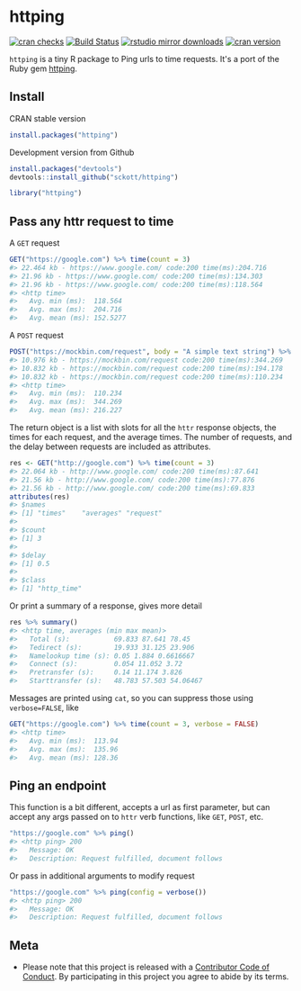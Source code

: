 httping
=======


[![cran checks](https://cranchecks.info/badges/worst/httping)](https://cranchecks.info/pkgs/httping)
[![Build Status](https://travis-ci.org/sckott/httping.svg)](https://travis-ci.org/sckott/httping)
[![rstudio mirror downloads](http://cranlogs.r-pkg.org/badges/httping?color=C9A115)](https://github.com/metacran/cranlogs.app)
[![cran version](http://www.r-pkg.org/badges/version/httping)](https://cran.r-project.org/package=httping)

`httping` is a tiny R package to Ping urls to time requests. It's a port of the Ruby gem [httping](https://github.com/jpignata/httping).

## Install

CRAN stable version


```r
install.packages("httping")
```

Development version from Github


```r
install.packages("devtools")
devtools::install_github("sckott/httping")
```


```r
library("httping")
```

## Pass any httr request to time

A `GET` request


```r
GET("https://google.com") %>% time(count = 3)
#> 22.464 kb - https://www.google.com/ code:200 time(ms):204.716
#> 21.96 kb - https://www.google.com/ code:200 time(ms):134.303
#> 21.96 kb - https://www.google.com/ code:200 time(ms):118.564
#> <http time>
#>   Avg. min (ms):  118.564
#>   Avg. max (ms):  204.716
#>   Avg. mean (ms): 152.5277
```

A `POST` request


```r
POST("https://mockbin.com/request", body = "A simple text string") %>% time(count = 3)
#> 10.976 kb - https://mockbin.com/request code:200 time(ms):344.269
#> 10.832 kb - https://mockbin.com/request code:200 time(ms):194.178
#> 10.832 kb - https://mockbin.com/request code:200 time(ms):110.234
#> <http time>
#>   Avg. min (ms):  110.234
#>   Avg. max (ms):  344.269
#>   Avg. mean (ms): 216.227
```

The return object is a list with slots for all the `httr` response objects, the times for each request, and the average times. The number of requests, and
the delay between requests are included as attributes.


```r
res <- GET("http://google.com") %>% time(count = 3)
#> 22.064 kb - http://www.google.com/ code:200 time(ms):87.641
#> 21.56 kb - http://www.google.com/ code:200 time(ms):77.876
#> 21.56 kb - http://www.google.com/ code:200 time(ms):69.833
attributes(res)
#> $names
#> [1] "times"    "averages" "request" 
#> 
#> $count
#> [1] 3
#> 
#> $delay
#> [1] 0.5
#> 
#> $class
#> [1] "http_time"
```

Or print a summary of a response, gives more detail


```r
res %>% summary()
#> <http time, averages (min max mean)>
#>   Total (s):           69.833 87.641 78.45
#>   Tedirect (s):        19.933 31.125 23.906
#>   Namelookup time (s): 0.05 1.884 0.6616667
#>   Connect (s):         0.054 11.052 3.72
#>   Pretransfer (s):     0.14 11.174 3.826
#>   Starttransfer (s):   48.783 57.503 54.06467
```

Messages are printed using `cat`, so you can suppress those using `verbose=FALSE`, like


```r
GET("https://google.com") %>% time(count = 3, verbose = FALSE)
#> <http time>
#>   Avg. min (ms):  113.94
#>   Avg. max (ms):  135.96
#>   Avg. mean (ms): 128.36
```


## Ping an endpoint

This function is a bit different, accepts a url as first parameter, but can accept any args passed on to `httr` verb functions, like `GET`, `POST`,  etc.


```r
"https://google.com" %>% ping()
#> <http ping> 200
#>   Message: OK
#>   Description: Request fulfilled, document follows
```

Or pass in additional arguments to modify request


```r
"https://google.com" %>% ping(config = verbose())
#> <http ping> 200
#>   Message: OK
#>   Description: Request fulfilled, document follows
```

## Meta

* Please note that this project is released with a [Contributor Code of Conduct](CODE_OF_CONDUCT.md). By participating in this project you agree to abide by its terms.

